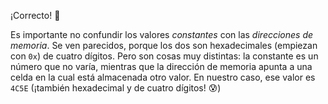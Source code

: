 ¡Correcto! :tada:

Es importante no confundir los valores *constantes* con las *direcciones de memoria*. Se ven parecidos, porque los dos son hexadecimales (empiezan con `0x`) de cuatro dígitos. Pero son cosas muy distintas: la constante es un número que no varía, mientras que la dirección de memoria apunta a una celda en la cual está almacenada otro valor. En nuestro caso, ese valor es `4C5E` (¡también hexadecimal y de cuatro dígitos! :cold_sweat:)